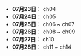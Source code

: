 
- **07月23日**： ch04
- **07月24日**： ch05
- **07月25日**： ch06 ~ ch07
- **07月26日**： ch08 ~ ch09
- **07月27日**： ch10
- **07月28日**： ch11 ~ ch14